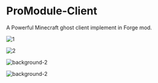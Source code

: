 # ProModule-Client
A Powerful Minecraft ghost client implement in Forge mod.

![1](https://user-images.githubusercontent.com/47351250/186875057-91d7a2d8-64ea-4115-bf0f-aa347cea8433.png)    

![2](https://user-images.githubusercontent.com/47351250/186875989-51a1ffbc-08e4-44b7-a5f8-9ed63ae81239.png)

![background-2](https://github.com/user-attachments/assets/3c21a4a0-56dc-482d-8824-3eea02fdb5cf)

![background-2](https://github.com/user-attachments/assets/dbc970e9-cab9-46d9-9574-52b731dc2843)


